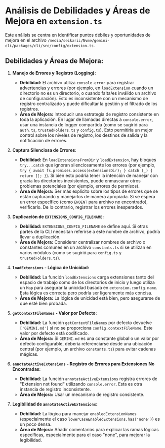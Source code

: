 # Análisis de Debilidades y Áreas de Mejora en `extension.ts`

Este análisis se centra en identificar puntos débiles y oportunidades de mejora en el archivo `/media/seikarii/Nvme/gemini-cli/packages/cli/src/config/extension.ts`.

## Debilidades y Áreas de Mejora:

1.  **Manejo de Errores y Registro (Logging):**
    *   **Debilidad:** El archivo utiliza `console.error` para registrar advertencias y errores (por ejemplo, en `loadExtension` cuando un directorio no es un directorio, o cuando falta/es inválido un archivo de configuración). Esto es inconsistente con un mecanismo de registro centralizado y puede dificultar la gestión y el filtrado de los registros.
    *   **Área de Mejora:** Introducir una estrategia de registro consistente en toda la aplicación. En lugar de llamadas directas a `console.error`, usar una instancia de logger compartida (como se sugirió para `auth.ts`, `trustedFolders.ts` y `config.ts`). Esto permitiría un mejor control sobre los niveles de registro, los destinos de salida y la notificación de errores.

2.  **Captura Silenciosa de Errores:**
    *   **Debilidad:** En `loadExtensionsFromDir` y `loadExtension`, hay bloques `try...catch` que ignoran silenciosamente los errores (por ejemplo, `try { await fs.promises.access(extensionsDir); } catch (_) { return []; }`). Si bien esto podría tener la intención de manejar con gracia los directorios inexistentes, puede enmascarar otros problemas potenciales (por ejemplo, errores de permisos).
    *   **Área de Mejora:** Ser más explícito sobre los tipos de errores que se están capturando y manejarlos de manera apropiada. Si se espera un error específico (como `ENOENT` para archivo no encontrado), verificarlo. De lo contrario, registrar los errores inesperados.

3.  **Duplicación de `EXTENSIONS_CONFIG_FILENAME`:**
    *   **Debilidad:** `EXTENSIONS_CONFIG_FILENAME` se define aquí. Si otras partes de la CLI necesitan referirse a este nombre de archivo, podría llevar a duplicación.
    *   **Área de Mejora:** Considerar centralizar nombres de archivo o constantes comunes en un archivo `constants.ts` si se utilizan en varios módulos (como se sugirió para `config.ts` y `trustedFolders.ts`).

4.  **`loadExtensions` - Lógica de Unicidad:**
    *   **Debilidad:** La función `loadExtensions` carga extensiones tanto del espacio de trabajo como de los directorios de inicio y luego utiliza un `Map` para asegurar la unicidad basada en `extension.config.name`. Esta lógica es correcta pero podría ser ligeramente más concisa.
    *   **Área de Mejora:** La lógica de unicidad está bien, pero asegurarse de que esté bien probada.

5.  **`getContextFileNames` - Valor por Defecto:**
    *   **Debilidad:** La función `getContextFileNames` por defecto devuelve `['GEMINI.md']` si no se proporciona `config.contextFileName`. Este valor por defecto está codificado.
    *   **Área de Mejora:** Si `GEMINI.md` es una constante global o un valor por defecto configurable, debería referenciarse desde una ubicación central (por ejemplo, un archivo `constants.ts`) para evitar cadenas mágicas.

6.  **`annotateActiveExtensions` - Registro de Errores para Extensiones No Encontradas:**
    *   **Debilidad:** La función `annotateActiveExtensions` registra errores de "Extension not found" utilizando `console.error`. Esta es otra instancia de registro inconsistente.
    *   **Área de Mejora:** Usar un mecanismo de registro consistente.

7.  **Legibilidad de `annotateActiveExtensions`:**
    *   **Debilidad:** La lógica para manejar `enabledExtensionNames` (especialmente el caso `lowerCaseEnabledExtensions.has('none')`) es un poco densa.
    *   **Área de Mejora:** Añadir comentarios para explicar las ramas lógicas específicas, especialmente para el caso "none", para mejorar la legibilidad.
